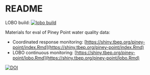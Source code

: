 # README

LOBO build: [![lobo build](https://github.com/tbep-tech/piney-point/actions/workflows/lobobuild.yaml/badge.svg)](https://github.com/tbep-tech/piney-point/actions/workflows/lobobuild.yaml)

Materials for eval of Piney Point water quality data:

* Coordinated response monitoring: [https://shiny.tbep.org/piney-point/index.Rmd](https://shiny.tbep.org/piney-point/index.Rmd)
* LOBO continuous monitoring: [https://shiny.tbep.org/piney-point/lobo.Rmd](https://shiny.tbep.org/piney-point/lobo.Rmd)

[![DOI](https://zenodo.org/badge/353409644.svg)](https://zenodo.org/badge/latestdoi/353409644)
